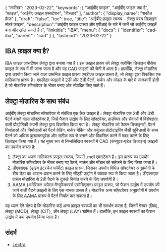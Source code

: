 {
"तारीख": "2023-02-22",
  "keywords": [
"आईबीए फ़ाइल",
"आईबीए फ़ाइल क्या है",
"फ़ाइल",
"आईबीए फ़ाइल एक्सटेंशन",
"विस्तार"
],
  "author": {
"display_name": "शकील फ़ैज़"
},
"draft": "false",
"toc": true,
"title": "आईबीए फ़ाइल स्वरूप - लेक्ट्रा वस्त्र डिज़ाइन मोहरे फ़ाइल",
  "description":"आईबीए फ़ाइल प्रारूप और एपीआई के बारे में जानें जो आईबीए फ़ाइलें बना और खोल सकते हैं।",
"linktitle": "IBA",
  "menu": {
    "docs": {
      "identifier": "cad-iba",
"parent" : "cad"
}
},
"lastmod": "2023-02-22"
}

## IBA फ़ाइल क्या है?

IBA फ़ाइल एक्सटेंशन लेक्ट्रा द्वारा बनाया गया है। इस फ़ाइल प्रारूप को लेक्ट्रा क्लोथिंग डिज़ाइन पीसेस फ़ाइल के रूप में भी जाना जाता है और यह CAD फ़ाइलों की श्रेणी में आता है। हालाँकि, लेक्ट्रा मोडारिस द्वारा उपयोग किया जाने वाला प्राथमिक फ़ाइल प्रारूप एमडीएल फ़ाइल प्रारूप है, जो लेक्ट्रा द्वारा विकसित एक मालिकाना प्रारूप है। एमडीएल फाइलों में 2डी और 3डी पैटर्न, मार्कर और मॉडल के बारे में जानकारी होती है जो मोडारिस सॉफ्टवेयर के भीतर बनाए और संपादित किए जाते हैं।

## लेक्ट्रा मोडारिस के साथ संबंध

आईबीए लेक्ट्रा मोडारिस सॉफ्टवेयर से संबंधित एक कैड फ़ाइल है। लेक्ट्रा मोडारिस एक 2डी और 3डी पैटर्न बनाने वाला सॉफ्टवेयर है, जिसे फैशन उद्योग के लिए सॉफ्टवेयर, हार्डवेयर और सेवाओं में विशेषज्ञता वाली प्रौद्योगिकी कंपनी लेक्ट्रा द्वारा विकसित किया गया है। लेक्ट्रा मोडारिस को फैशन डिजाइनरों, पैटर्न निर्माताओं और निर्माताओं को पैटर्न ग्रेडिंग, मार्कर मेकिंग और वर्चुअल प्रोटोटाइपिंग जैसी सुविधाओं के साथ पैटर्न को अधिक कुशलतापूर्वक और सटीक रूप से बनाने और विकसित करने में मदद करने के लिए डिज़ाइन किया गया है। यह मुख्य रूप से निम्नलिखित स्वरूपों में CAD (कंप्यूटर-एडेड डिज़ाइन) फ़ाइलों का उपयोग करता है:

1. लेक्ट्रा का अपना मालिकाना फ़ाइल स्वरूप, जिसमें .mdl एक्सटेंशन है। इस प्रारूप का उपयोग मोडारिस सॉफ़्टवेयर के भीतर बनाए गए पैटर्न, मार्कर और मॉडल को सहेजने के लिए किया जाता है।
2. डीएक्सएफ (ड्राइंग इंटरचेंज फॉर्मेट) फ़ाइल प्रारूप, जिसका उपयोग विभिन्न सॉफ्टवेयर अनुप्रयोगों के बीच डेटा का आदान-प्रदान करने के लिए सीएडी उद्योग में व्यापक रूप से किया जाता है। डीएक्सएफ प्रारूप मोडारिस से 2डी पैटर्न के टुकड़े निर्यात करने के लिए उपयोगी है।
3. AAMA (अमेरिकन अपैरल मैन्युफैक्चरर्स एसोसिएशन) फ़ाइल प्रारूप, जो फैशन उद्योग में उपयोग की जाने वाली पैटर्न फ़ाइलों के लिए एक मानक प्रारूप है। मोडारिस अन्य सॉफ़्टवेयर अनुप्रयोगों में उपयोग के लिए AAMA प्रारूप में पैटर्न निर्यात कर सकता है।

यह ध्यान देने योग्य है कि मोडारिस कई अन्य फ़ाइल स्वरूपों का भी समर्थन करता है, जिनमें गेरबर (ज़िप), लेक्ट्रा (MOD), लेक्ट्रा (CIT), और लेक्ट्रा (LAY) शामिल हैं। हालाँकि, इन फ़ाइल स्वरूपों का फैशन उद्योग में कम उपयोग किया जाता है।

## संदर्भ
* [Lectra](https://en.wikipedia.org/wiki/Lectra)
